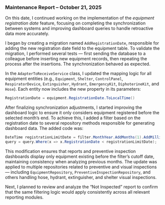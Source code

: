 ### **Maintenance Report – October 21, 2025**

On this date, I continued working on the implementation of the *equipment registration date* feature, focusing on completing the synchronization between systems and improving dashboard queries to handle retroactive data more accurately.

I began by creating a migration named `AddRegistrationDate`, responsible for adding the new registration date field to the equipment table. To validate the migration, I performed several tests — first sending the database to a colleague before inserting new equipment records, then repeating the process after the insertions. The synchronization behaved as expected.

In the `AdapterToReceiveService` class, I updated the mapping logic for all equipment entities (e.g., `Equipment`, `Shelter`, `ControlPanel`, `RespiratorDevice`, `Extinguisher`, `Hydrant`, `EmergencyKit`, `DiphoterineKit`, and `Hose`). Each entity now includes the new property in its parameters:

```csharp
RegistrationDate = equipment.RegistrationDate.ToLocalTime()
```

After finalizing synchronization adjustments, I started improving the dashboard logic to ensure it only considers equipment registered before the selected month’s end. To achieve this, I added a filter based on the registration date to several repository methods responsible for generating dashboard data. The added code was:

```csharp
DateTime registrationLimitDate = filter.MonthYear.AddMonths(1).AddMilliseconds(-1);
query = query.Where(x => x.RegistrationDate < registrationLimitDate);
```

This modification ensures that reports and preventive inspection dashboards display only equipment existing before the filter’s cutoff date, maintaining consistency when analyzing previous months.
The update was applied to multiple repositories related to preventive and visual inspections — including `EquipmentRepository`, `PreventiveInspectionRepository`, and others handling hose, hydrant, extinguisher, and shelter visual inspections.

Next, I planned to review and analyze the “Not Inspected” report to confirm that the same filtering logic would apply consistently across all relevant reporting modules.
